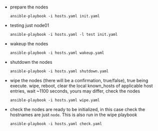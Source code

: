 ###
* prepare the nodes
    ```
    ansible-playbook -i hosts.yaml init.yaml
    ```

* testing just node01
    ```
    ansible-playbook -i hosts.yaml -l test init.yaml
    ```

* wakeup the nodes
    ```
    ansible-playbook -i hosts.yaml wakeup.yaml
    ```

* shutdown the nodes
    ```
    ansible-playbook -i hosts.yaml shutdown.yaml
    ```

* wipe the nodes (there will be a confirmation, true/false), true being execute.  wipe, reboot, clear the local known_hosts of applicable host entries, wait ~1100 seconds, yours may differ, check the nodes
    ```
    ansible-playbook -i hosts.yaml wipe.yaml
    ```

* check the nodes are ready to be initialized, in this case check the hostnames are just `node`.  This is also run in the wipe playbook
    ```
    ansible-playbook -i hosts.yaml check.yaml
    ```

